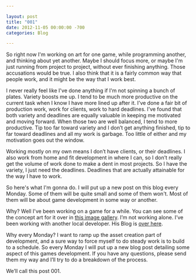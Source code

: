 ```yaml
---

layout: post  
title: "001"  
date: 2012-11-05 00:00:00 -700  
categories: Blog

---
```


So right now I'm working on art for one game, while programming another, and thinking about yet another. Maybe I should focus more, or maybe I'm just running from project to project, without ever finishing anything. Those accusations would be true. I also think that it is a fairly common way that people work, and it might be the way that I work best. 
  
I never really feel like I've done anything if I'm not spinning a bunch of plates. Variety boosts me up. I tend to be much more productive on the current task when I know I have more lined up after it. I’ve done a fair bit of production work, work for clients, work to hard deadlines. I’ve found that both variety and deadlines are equally valuable in keeping me motivated and moving forward. When those two are well balanced, I tend to more productive. Tip too far toward variety and I don’t get anything finished, tip to far toward deadlines and all my work is garbage. Too little of either and my motivation goes out the window.
  
Working mostly on my own means I don’t have clients, or their deadlines. I also work from home and fit development in where I can, so I don’t really get the volume of work done to make a dent in most projects. So I have the variety, I just need the deadlines. Deadlines that are actually attainable for the way I have to work.   
  
So here's what I'm gonna do. I will put up a new post on this blog every Monday. Some of them will be quite small and some of them won't. Most of them will be about game development in some way or another.
  
Why? Well I've been working on a game for a while. You can see some of the concept art for it over in [this image gallery](../untitled-project-design-gallery.html). I’m not working alone. I’ve been working with another local developer. His Blog is [over here](http://krankyboygames.blogspot.ca/).
  
Why every Monday? I want to ramp up the asset creation part of development, and a sure way to force myself to do steady work is to build to a schedule. So every Monday I will put up a new blog post detailing some aspect of this games development. If you have any questions, please send them my way and I’ll try to do a breakdown of the process.   
  
We’ll call this post 001.  
 